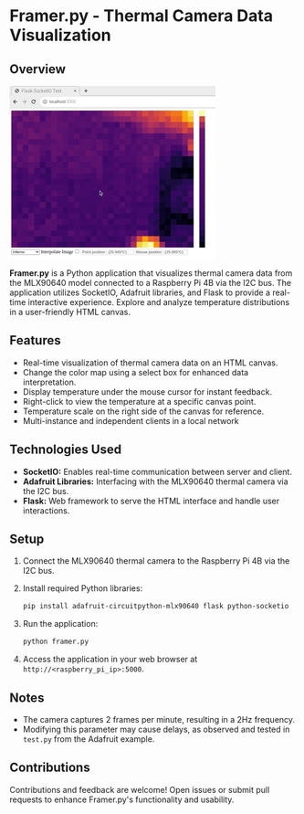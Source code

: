 # Framer.py - Thermal Camera Data Visualization

## Overview
![Framer.py Demo](UI.gif)

**Framer.py** is a Python application that visualizes thermal camera data from the MLX90640 model connected to a Raspberry Pi 4B via the I2C bus. The application utilizes SocketIO, Adafruit libraries, and Flask to provide a real-time interactive experience. Explore and analyze temperature distributions in a user-friendly HTML canvas.

## Features

- Real-time visualization of thermal camera data on an HTML canvas.
- Change the color map using a select box for enhanced data interpretation.
- Display temperature under the mouse cursor for instant feedback.
- Right-click to view the temperature at a specific canvas point.
- Temperature scale on the right side of the canvas for reference.
- Multi-instance and independent clients in a local network

## Technologies Used

- **SocketIO:** Enables real-time communication between server and client.
- **Adafruit Libraries:** Interfacing with the MLX90640 thermal camera via the I2C bus.
- **Flask:** Web framework to serve the HTML interface and handle user interactions.

## Setup

1. Connect the MLX90640 thermal camera to the Raspberry Pi 4B via the I2C bus.
2. Install required Python libraries:

    ```bash
    pip install adafruit-circuitpython-mlx90640 flask python-socketio
    ```

3. Run the application:

    ```bash
    python framer.py
    ```

4. Access the application in your web browser at `http://<raspberry_pi_ip>:5000`.

## Notes

- The camera captures 2 frames per minute, resulting in a 2Hz frequency.
- Modifying this parameter may cause delays, as observed and tested in `test.py` from the Adafruit example.

## Contributions

Contributions and feedback are welcome! Open issues or submit pull requests to enhance Framer.py's functionality and usability.
